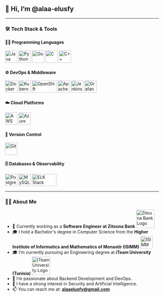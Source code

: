 ## 👋 Hi, I’m @alaa-elusfy

---

### 🛠️ Tech Stack & Tools

#### 👨‍💻 Programming Languages
<p align="left">
  <img src="https://cdn.jsdelivr.net/gh/devicons/devicon/icons/java/java-original.svg" alt="Java" width="40" height="40"/>
  <img src="https://cdn.jsdelivr.net/gh/devicons/devicon/icons/python/python-original.svg" alt="Python" width="40" height="40"/>
  <img src="https://cdn.jsdelivr.net/gh/devicons/devicon/icons/go/go-original.svg" alt="Go" width="40" height="40"/>
  <img src="https://cdn.jsdelivr.net/gh/devicons/devicon/icons/c/c-original.svg" alt="C" width="40" height="40"/>
  <img src="https://cdn.jsdelivr.net/gh/devicons/devicon/icons/cplusplus/cplusplus-original.svg" alt="C++" width="40" height="40"/>
</p>

#### ⚙️ DevOps & Middleware
<p align="left">
  <img src="https://cdn.jsdelivr.net/gh/devicons/devicon/icons/docker/docker-original.svg" alt="Docker" width="40" height="40"/>
  <img src="https://cdn.jsdelivr.net/gh/devicons/devicon/icons/kubernetes/kubernetes-plain.svg" alt="Kubernetes" width="40" height="40"/>
  <img src="https://www.svgrepo.com/show/354143/openshift.svg" alt="OpenShift" width="80" height="40"/>
  <img src="https://www.svgrepo.com/show/353403/apache-camel.svg" alt="Apache Camel" width="40" height="40"/>
  <img src="https://cdn.jsdelivr.net/gh/devicons/devicon/icons/jenkins/jenkins-original.svg" alt="Jenkins" width="40" height="40"/>
  <img src="https://upload.wikimedia.org/wikipedia/commons/3/3b/Grafana_icon.svg" alt="Grafana" width="40" height="40"/>
</p>

#### ☁️ Cloud Platforms
<p align="left">
  <img src="https://www.svgrepo.com/show/376356/aws.svg" alt="AWS" width="40" height="40"/>
  <img src="https://cdn.jsdelivr.net/gh/devicons/devicon/icons/azure/azure-original.svg" alt="Azure" width="40" height="40"/>
</p>

#### 🔧 Version Control
<p align="left">
  <img src="https://cdn.jsdelivr.net/gh/devicons/devicon/icons/git/git-original.svg" alt="Git" width="40" height="40"/>
</p>

#### 🗄️ Databases & Observability
<p align="left">
  <img src="https://cdn.jsdelivr.net/gh/devicons/devicon/icons/postgresql/postgresql-original.svg" alt="PostgreSQL" width="40" height="40"/>
  <img src="https://cdn.jsdelivr.net/gh/devicons/devicon/icons/mysql/mysql-original.svg" alt="MySQL" width="40" height="40"/>
  <img src="https://cdn.worldvectorlogo.com/logos/elastic-stack.svg" alt="ELK Stack" width="80" height="40"/>
</p>

---

### 🧑‍🎓 About Me

- 💼 Currently working as a **Software Engineer at Zitouna Bank** <img src="https://www.banquezitouna.com/themes/custom/particuliers/logo.svg" alt="Zitouna Bank Logo" width="60" height="60" />
- 🎓 I hold a Bachelor's degree in Computer Science from the **Higher Institute of Informatics and Mathematics of Monastir (ISIMM)** <img src="https://upload.wikimedia.org/wikipedia/fr/thumb/0/06/ISIM_LOGO_ar.png/330px-ISIM_LOGO_ar.png" alt="ISIMM Logo" width="40" height="40" />
- 🎓 I’m currently pursuing an Engineering degree at **iTeam University (Tunisia)** <img src="https://iteam-univ.tn/wp-content/uploads/2020/07/Logo_iTeamUniversity.png" alt="iTeam University Logo" width="60" height="60" />
- 👀 I’m passionate about Backend Development and DevOps.  
- 🌱 I have a strong interest in Security and Artificial Intelligence.  
- 📫 You can reach me at: **alaaelusfy@gmail.com**
